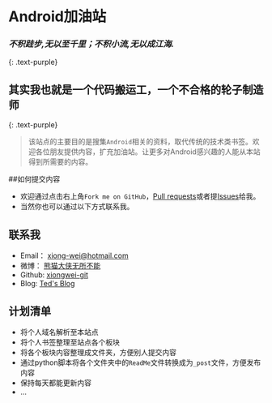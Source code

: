 Android加油站
======================

### *不积跬步,无以至千里；不积小流,无以成江海.*
{: .text-purple}

<span class="fa-stack subtlecircle" style="font-size:100px; background:rgba(255,166,0,0.1)">
  <i class="fa fa-circle fa-stack-2x text-white"></i>
  <i class="fa fa-truck fa-stack-1x text-orange"></i>
</span>

## 其实我也就是一个代码搬运工，一个不合格的轮子制造师
{: .text-purple}

>  该站点的主要目的是搜集`Android`相关的资料，取代传统的技术类书签。欢迎各位朋友提供内容，扩充加油站。让更多对Android感兴趣的人能从本站得到所需要的内容。  

##如何提交内容
* 欢迎通过点击右上角`Fork me on GitHub`，[Pull requests](https://github.com/tedxiong/tedxiong.github.io/pulls)或者提[Issues](https://github.com/tedxiong/tedxiong.github.io/issues)给我。
* 当然你也可以通过以下方式联系我。  

## 联系我
* Email： xiong-wei@hotmail.com
* 微博： [熊猫大侠无所不能](http://weibo.com/521213101)
* Github: [xiongwei-git](https://github.com/xiongwei-git)
* Blog: [Ted's Blog](http://tedcoder.com/)  


## 计划清单
* 将个人域名解析至本站点
* 将个人书签整理至站点各个板块
* 将各个板块内容整理成文件夹，方便别人提交内容
* 通过python脚本将各个文件夹中的`ReadMe`文件转换成为`_post`文件，方便发布内容
* 保持每天都能更新内容
* ...
